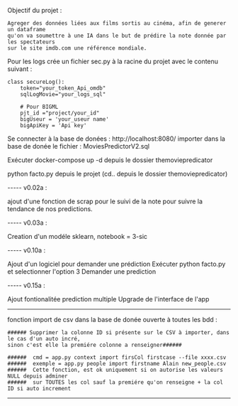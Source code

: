 Objectif du projet :

    Agreger des données liées aux films sortis au cinéma, afin de generer un dataframe 
    qu'on va soumettre à une IA dans le but de prédire la note donnée par les spectateurs
    sur le site imdb.com une référence mondiale.


Pour les logs crée un fichier sec.py à la racine du projet
avec le contenu suivant :

    class secureLog():
        token="your_token_Api_omdb"
        sqlLogMovie="your_logs_sql"

        # Pour BIGML
        pjt_id ="project/your_id"
        bigUseur = 'your_useur name'
        bigApiKey = 'Api key'


Se connecter à la base de donées : http://localhost:8080/
importer dans la base de donée le fichier : MoviesPredictorV2.sql


Exécuter docker-compose up -d depuis le dossier themoviepredicator

python facto.py depuis le projet (cd.. depuis le dossier themoviepredicator)

-----   v0.02a :

ajout d'une fonction de scrap pour le suivi de la note pour suivre la tendance
de nos predictions.

-----   v0.03a :

Creation d'un modéle sklearn, notebook = 3-sic

-----   v0.10a :

Ajout d'un logiciel pour demander une prédiction 
Exécuter python facto.py et selectionner l'option 3 Demander une prediction

-----   v0.15a :

Ajout fontionalitée prediction multiple
Upgrade de l'interface de l'app

---------------------------------------------------------------------------------------------------------------
fonction import de csv dans la base de donée ouverte à toutes les bdd :

    ###### Supprimer la colonne ID si présente sur le CSV à importer, dans le cas d'un auto incré,
    sinon c'est elle la premiére colonne a renseigner######

    ######  cmd = app.py context import firsCol firstcase --file xxxx.csv
    ######  exemple = app.py people import firstname Alain new_people.csv
    ######  Cette fonction, est ok uniquement si on autorise les valeurs NULL depuis adminer
    ######  sur TOUTES les col sauf la premiére qu'on renseigne + la col ID si auto increment           
---------------------------------------------------------------------------------------------------------------